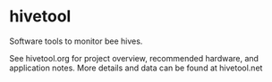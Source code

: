 hivetool
========

Software tools to monitor bee hives.

See hivetool.org for project overview, recommended hardware, and application notes. 
More details and data can be found at hivetool.net